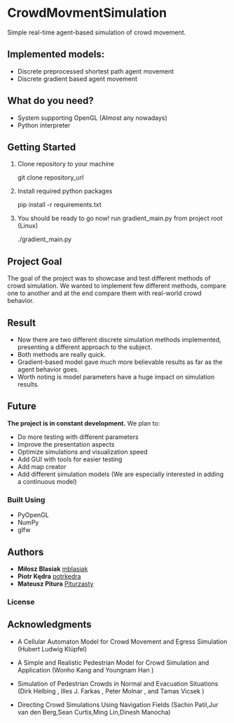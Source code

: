 # CrowdMovmentSimulation
  Simple real-time agent-based simulation of crowd movement.
  
 ## Implemented models:
  * Discrete preprocessed shortest path agent movement
  * Discrete gradient based agent movement

## What do you need?
  * System supporting OpenGL (Almost any nowadays)
  * Python interpreter 

## Getting Started
  1. Clone repository to your machine 
  
     git clone repository_url
  
  2. Install required python packages
  
      pip install -r requirements.txt
  
  3. You should be ready to go now! run gradient_main.py from project root (Linux)
  
     ./gradient_main.py
  
          
## Project Goal
  The goal of the project was to showcase and test different methods of crowd simulation. We wanted to implement few different methods, compare one to another and at the end compare them with real-world crowd behavior. 

## Result
  * Now there are two different discrete simulation methods implemented, presenting a different approach to the subject.
  * Both methods are really quick. 
  * Gradient-based model gave much more believable results as far as the agent behavior goes. 
  * Worth noting is model parameters have a huge impact on simulation results.

## Future
  **The project is in constant development.**
  We plan to:
  * Do more testing with different parameters
  * Improve the presentation aspects
  * Optimize simulations and visualization speed
  * Add GUI with tools for easier testing
  * Add map creator
  * Add different simulation models (We are especially interested in adding a continuous model)
  
### Built Using
  * PyOpenGL
  * NumPy
  * glfw

## Authors

* **Miłosz Blasiak**  [mblasiak](https://github.com/mblasiak)
* **Piotr Kędra**     [potrkedra](https://github.com/PiotrKedra)
* **Mateusz Pitura**  [Piturzasty](https://github.com/Piturzasty)

### License

## Acknowledgments
* A Cellular Automaton Model for Crowd Movement and Egress Simulation (Hubert Ludwig Klüpfel)

* A Simple and Realistic Pedestrian Model for Crowd Simulation and Application (Wonho Kang and Youngnam Han )

* Simulation of Pedestrian Crowds in Normal and Evacuation Situations (Dirk Helbing , Illes J. Farkas , Peter Molnar , and Tamas Vicsek )

* Directing Crowd Simulations Using Navigation Fields (Sachin Patil,Jur van den Berg,Sean Curtis,Ming Lin,Dinesh Manocha)

